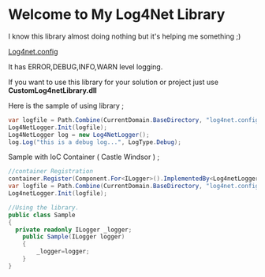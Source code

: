 # Welcome to My Log4Net Library

I know this library almost doing nothing but it's helping me something ;)

[Log4net.config](https://github.com/mfarkan/Log4NetCustomLogger/blob/master/Log4NetCustomLogger/log4net.config)

It has ERROR,DEBUG,INFO,WARN level logging.

If you want to use this library for your solution or project just use **CustomLog4netLibrary.dll**

Here is the sample of using library ; 

```c#
var logfile = Path.Combine(CurrentDomain.BaseDirectory, "log4net.config");
Log4NetLogger.Init(logfile);
Log4NetLogger log = new Log4NetLogger();
log.Log("this is a debug log...", LogType.Debug);
```
Sample with IoC Container ( Castle Windsor ) ;

```c#
//container Registration
container.Register(Component.For<ILogger>().ImplementedBy<Log4netLogger>().LifestyleTransient());
var logfile = Path.Combine(CurrentDomain.BaseDirectory, "log4net.config");
Log4netLogger.Init(logfile);
```

```c#
//Using the library.
public class Sample
{
  private readonly ILogger _logger;
	public Sample(ILogger logger)
	{
		_logger=logger;
	}
}
```
